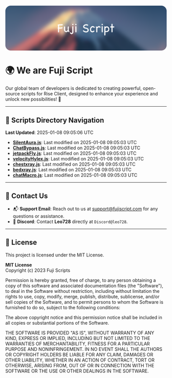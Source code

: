 ![Banner](.github/b.webp)

# 🌍 **We are Fuji Script**

Our global team of developers is dedicated to creating powerful, open-source scripts for Rise Client, designed to enhance your experience and unlock new possibilities! 🌟

---
<!-- SCRIPTS_NAVIGATION_START -->
## 📂 **Scripts Directory Navigation**

**Last Updated**: 2025-01-08 09:05:06 UTC

- **[SilentAura.js](scripts/SilentAura.js)**: Last modified on 2025-01-08 09:05:03 UTC
- **[ChatBypass.js](scripts/ChatBypass.js)**: Last modified on 2025-01-08 09:05:03 UTC
- **[jetpackFly.js](scripts/jetpackFly.js)**: Last modified on 2025-01-08 09:05:03 UTC
- **[velocityHylex.js](scripts/velocityHylex.js)**: Last modified on 2025-01-08 09:05:03 UTC
- **[chestxray.js](scripts/chestxray.js)**: Last modified on 2025-01-08 09:05:03 UTC
- **[bedxray.js](scripts/bedxray.js)**: Last modified on 2025-01-08 09:05:03 UTC
- **[chatMacro.js](scripts/chatMacro.js)**: Last modified on 2025-01-08 09:05:03 UTC

<!-- SCRIPTS_NAVIGATION_END -->

---

## 💬 **Contact Us**  
- 📬 **Support Email**: Reach out to us at [support@fujiscript.com](mailto:support@fujiscript.com) for any questions or assistance.  
- 💬 **Discord**: Contact **Leo728** directly at `Discord@leo728`.

---

## 📜 **License**

This project is licensed under the MIT License.  

**MIT License**  
Copyright (c) 2023 Fuji Scripts  

Permission is hereby granted, free of charge, to any person obtaining a copy of this software and associated documentation files (the "Software"), to deal in the Software without restriction, including without limitation the rights to use, copy, modify, merge, publish, distribute, sublicense, and/or sell copies of the Software, and to permit persons to whom the Software is furnished to do so, subject to the following conditions:  

The above copyright notice and this permission notice shall be included in all copies or substantial portions of the Software.  

THE SOFTWARE IS PROVIDED "AS IS", WITHOUT WARRANTY OF ANY KIND, EXPRESS OR IMPLIED, INCLUDING BUT NOT LIMITED TO THE WARRANTIES OF MERCHANTABILITY, FITNESS FOR A PARTICULAR PURPOSE AND NONINFRINGEMENT. IN NO EVENT SHALL THE AUTHORS OR COPYRIGHT HOLDERS BE LIABLE FOR ANY CLAIM, DAMAGES OR OTHER LIABILITY, WHETHER IN AN ACTION OF CONTRACT, TORT OR OTHERWISE, ARISING FROM, OUT OF OR IN CONNECTION WITH THE SOFTWARE OR THE USE OR OTHER DEALINGS IN THE SOFTWARE.  
